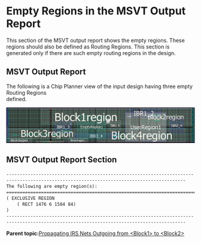 # Empty Regions in the MSVT Output Report

This section of the MSVT output report shows the empty regions. These regions should also be defined as Routing Regions. This section is generated only if there are such empty routing regions in the design.

## MSVT Output Report

The following is a Chip Planner view of the input design having three empty Routing Regions<br /> defined.

![](GUID-82115EE8-7A07-4D67-936B-4A3B2759E7F3-low.jpg "Chip Planner View of Example Design")

## MSVT Output Report Section

```
-----------------------------------------------------------------------------------------------------------------------------------------
The following are empty region(s): ==============================================================================
( EXCLUSIVE REGION
    ( RECT 1476 6 1584 84)
)
-----------------------------------------------------------------------------------------------------------------------------------------
```

**Parent topic:**[Propagating IRS Nets Outgoing from &lt;Block1&gt; to &lt;Block2&gt;](GUID-3A0EBBB3-83C1-4E25-A372-7804481722B2.md)

